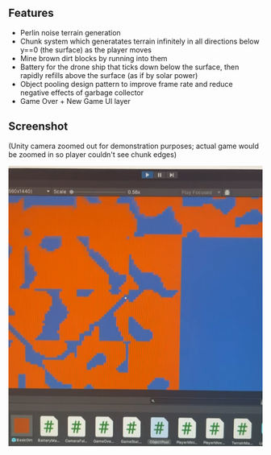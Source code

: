 ## Features

* Perlin noise terrain generation
* Chunk system which generatates terrain infinitely in all directions below y==0 (the surface) as the player moves
* Mine brown dirt blocks by running into them
* Battery for the drone ship that ticks down below the surface, then rapidly refills above the surface (as if by solar power)
* Object pooling design pattern to improve frame rate and reduce negative effects of garbage collector
* Game Over + New Game UI layer

## Screenshot

(Unity camera zoomed out for demonstration purposes; actual game would be zoomed in so player couldn't see chunk edges)

![screenshot](screenshot.png)
